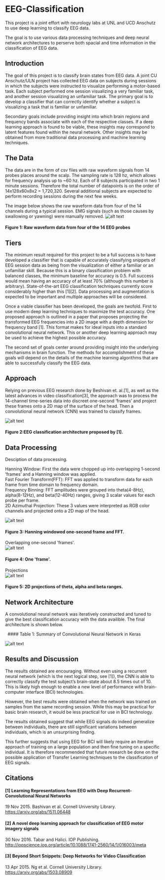 [//]: # (Image References)

[image1]: ./Pictures/keras_summary.png "keras_summary"
[image2]: ./Pictures/eeg_learn_overview_architecture.png "eeg_learn_overview_architecture"
[image3]: ./Pictures/hanning.png "hanning"
[image4]: ./Pictures/one-second-wave-n-fft-2.png "one-second-wave-n-fft-2"
[image5]: ./Pictures/projections.png "projections"
[image6]: ./Pictures/four_channels.png "four_channels"


# EEG-Classification
This project is a joint effort with neurology labs at UNL and UCD Anschutz to use deep learning to classify EEG data.

The goal is to use various data processing techniques and deep neural network architectures to perserve both spacial and time information in the classification of EEG data. 



## Introduction 
The goal of this project is to classify brain states from EEG data. A joint CU Anschutz/ULN project has collected EEG data on subjects during sessions in which the subjects were instructed to visualize performing a motor-based task. Each subject performed one session visualizing a very familiar task, and another session visualizing an unfamiliar task. The primary goal is to develop a classifier that can correctly identify whether a subject is visualizing a task that is familiar or unfamiliar.   

Secondary goals include providing insight into which brain regions and frequency bands associate with each of the respective classes. If a deep learning approach is found to be viable, these insights may correspond to latent features found within the neural network. Other insights may be obtained from more traditional data processing and machine learning techniques.    


## The Data  
The data are in the form of csv files with raw waveform signals from 14 probes places around the scalp. The sampling rate is 128 hz, which allows for frequency analysis up to ~60 hz. Each of 8 subjects participated in two 1 minute sessions. Therefore the total number of datapoints is on the order of 14x128x60x8x2 = 1,720,320. Several additional subjects are expected to perform recording sessions during the next few weeks. 

The image below shows the raw waveform data from four of the 14 channels during a typical session. EMG signals (such as those causes by swallowing or yawning) were manually removed.
![alt text][image6]
   #### Figure 1: Raw waveform data from four of the 14 EEG probes

## Tiers
The minimum result required for this project to be a full success is to have developed a classifier that is capable of accurately classifying snippets of EEG session data as being from the visualization of either a familiar or an unfamiliar skill. Because this is a binary classification problem with balanced classes, the minimum baseline for accuracy is 0.5. Full success would mean having an accuracy of at least 70% (although this number is arbitrary). State-of-the-art EEG classification techniques currently score considerably higher than this [1][2]. Data processing and augmentation is expected to be important and multiple approaches will be considered.  

Once a viable classifier has been developed, the goals are twofold. First to use modern deep learning techniques to maximize the test accuracy. One proposed approach is outlined in a paper that proposes projecting the transformed EEG frequencies into a 2D image with a depth dimension for frequency band [1]. This format makes for ideal inputs into a standard convolutional neural network. This or another deep learning approach may be used to achieve the highest possible accuracy.    

The  second set of goals center around providing insight into the underlying mechanisms in brain function. The methods for accomplishment of these goals will depend on the details of the machine learning algorithms that are able to successfully classify the EEG data.   

## Approach
Relying on previous EEG research done by Beshivan et. al.[1], as well as the latest advances in video classification[3], the approach was to process the 14-channel time-series data into discreet one-second ‘frames’ and project these frames onto a 2D map of the surface of the head.  Then a convolutional neural network (CNN) was trained to classify frames.  

![alt text][image2]  
   #### Figure 2:EEG classification architecture proposed by [1].

## Data Processing  
Desciption of data processing.  

Hanning Window: First the data were chopped up into overlapping 1-second ‘frames’ and a Hanning window was applied.   
Fast Fourier Transform(FFT): FFT was applied to transform data for each frame from time domain to frequency domain.   
Frequency Binning: FFT amplitudes were grouped into theta(4-8Hz), alpha(8-12Hz), and beta(12-40Hz) ranges, giving 3 scalar values for each probe per frame.   
2D Azimuthal Projection: These 3 values were interpreted as RGB color channels and projected onto a 2D map of the head.  

![alt text][image3]
  ####  Figure 3: Hanning windowed one-second frame and FFT.  

Overlapping one-second 'frames'.  
![alt text][image4]
   #### Figure 4: One 'frame'.
    
    
Projections  
![alt text][image5]  
  ####  Figure 5: 2D projections of theta, alpha and beta ranges. 
    
    
## Network Architecture  
A convolutional neural network was iteratively constructed and tuned to give the best classification accuracy with the data availible. The final architecture is shown below.   

   #### Table 1: Summary of Convolutional Neural Network in Keras   
    
![alt text][image1]
    

## Results and Discussion
The results obtained are encouraging. Without even using a recurrent neural network (which is the next logical step, see [1]), the CNN is able to correctly classify the test subject’s brain-state about 8.5 times out of 10. This is likely high enough to enable a new level of performance with brain-computer interface (BCI) technologies.   

However, the best results were obtained when the network was trained on samples from the same recording session. While this may be practical for basic brain research, it would be less practical for use in BCI technology.   

The results obtained suggest that while EEG signals do indeed generalize between individuals, there are still significant variations between individuals, which is an unsurprising finding.   

This further suggests that using EEG for BCI will likely require an iterative approach of training on a large population and then fine tuning on a specific individual. It is therefore recommended that future research be done on the possible application of Transfer Learning techniques to the classification of EEG signals.   
## Citations

#### [1] Learning Representations from EEG with Deep Recurrent-Convolutional Neural Networks  ####
19 Nov 2015. Bashivan et al.  Cornell University Library.   
https://arxiv.org/abs/1511.06448


#### [2] A novel deep learning approach for classification of EEG motor imagery signals   ####
30 Nov 2016. Tabar and Halici. IOP Publishing.   
http://iopscience.iop.org/article/10.1088/1741-2560/14/1/016003/meta


#### [3] Beyond Short Snippets: Deep Networks for Video Classification
13 Apr 2015. Ng et al. Cornell University Library.  
https://arxiv.org/abs/1503.08909
